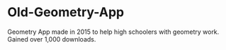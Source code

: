 # Old-Geometry-App



Geometry App made in 2015 to help high schoolers with geometry work. Gained over 1,000 downloads.

